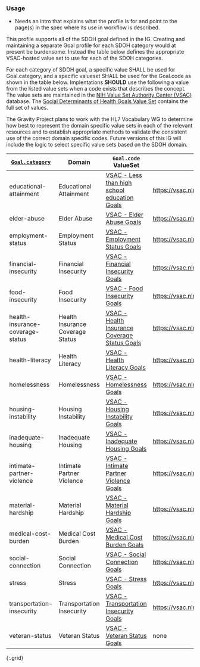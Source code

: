 

### Usage
* Needs an intro that explains what the profile is for and point to the page(s) in the spec where its use in workflow is described.

This profile supports all of the SDOH goal defined in the IG.  Creating and maintaining a separate Goal profile for each SDOH category would at present be burdensome.
Instead the table below defines the appropriate VSAC-hosted value set to use for each of the SDOH categories.

For each category of SDOH goal, a specific value SHALL be used for Goal.category, and a specific valueset SHALL be used for the Goal.code as shown in the table below.
Implentations **SHOULD** use the following a value from the listed value sets when a code exists that describes the concept. The value sets are maintained in the  [NIH Value Set Authority Center (VSAC)](https://vsac.nlm.nih.gov/) database.  The  [Social Determinants of Health Goals Value Set](https://vsac.nlm.nih.gov/valueset/2.16.840.1.113762.1.4.1247.71/expansion) contains the full set of values.

The Gravity Project plans to work with the HL7 Vocabulary WG to determine how best to represent the domain specific value sets in each of the relevant resources and to establish appropriate methods to validate the consistent use of the correct domain specific codes. Future versions of this IG will include the logic to select specific value sets based on the SDOH domain.


| [`Goal.category`](ValueSet-SDOHCC-ValueSetSDOHCategory.html) | Domain | `Goal.code` ValueSet | ValueSet URL |
| ------ | -------------------- | ------------------------- | ------------ |
| educational-attainment  | Educational Attainment | [VSAC -  Less than high school education Goals ]( https://vsac.nlm.nih.gov/valueset/2.16.840.1.113762.1.4.1247.55/expansion/Latest ) | https://vsac.nlm.nih.gov/valueset/2.16.840.1.113762.1.4.1247.55/expansion/Latest |
| elder-abuse  | Elder Abuse | [VSAC -  Elder Abuse Goals ]( https://vsac.nlm.nih.gov/valueset/2.16.840.1.113762.1.4.1247.65/expansion/Latest ) | https://vsac.nlm.nih.gov/valueset/2.16.840.1.113762.1.4.1247.65/expansion/Latest |
| employment-status  | Employment Status | [VSAC -  Employment Status Goals ]( https://vsac.nlm.nih.gov/valueset/2.16.840.1.113762.1.4.1247.70/expansion/Latest ) | https://vsac.nlm.nih.gov/valueset/2.16.840.1.113762.1.4.1247.70/expansion/Latest |
| financial-insecurity  | Financial Insecurity | [VSAC -  Financial Insecurity Goals ]( https://vsac.nlm.nih.gov/valueset/2.16.840.1.113762.1.4.1247.30/expansion/Latest ) | https://vsac.nlm.nih.gov/valueset/2.16.840.1.113762.1.4.1247.30/expansion/Latest |
| food-insecurity  | Food Insecurity | [VSAC -  Food Insecurity Goals ]( https://vsac.nlm.nih.gov/valueset/2.16.840.1.113762.1.4.1247.16/expansion/Latest ) | https://vsac.nlm.nih.gov/valueset/2.16.840.1.113762.1.4.1247.16/expansion/Latest |
| health-insurance-coverage-status  | Health Insurance Coverage Status | [VSAC -  Health Insurance Coverage Status Goals ]( https://vsac.nlm.nih.gov/valueset/2.16.840.1.113762.1.4.1247.121/expansion/Latest ) | https://vsac.nlm.nih.gov/valueset/2.16.840.1.113762.1.4.1247.121/expansion/Latest |
| health-literacy  | Health Literacy | [VSAC -  Health Literacy Goals ]( https://vsac.nlm.nih.gov/valueset/2.16.840.1.113762.1.4.1247.117/expansion/Latest ) | https://vsac.nlm.nih.gov/valueset/2.16.840.1.113762.1.4.1247.117/expansion/Latest |
| homelessness  | Homelessness | [VSAC -  Homelessness Goals ]( https://vsac.nlm.nih.gov/valueset/2.16.840.1.113762.1.4.1247.159/expansion/Latest ) | https://vsac.nlm.nih.gov/valueset/2.16.840.1.113762.1.4.1247.159/expansion/Latest |
| housing-instability  | Housing Instability | [VSAC -  Housing Instability Goals ]( https://vsac.nlm.nih.gov/valueset/2.16.840.1.113762.1.4.1247.161/expansion/Latest ) | https://vsac.nlm.nih.gov/valueset/2.16.840.1.113762.1.4.1247.161/expansion/Latest |
| inadequate-housing  | Inadequate Housing | [VSAC -  Inadequate Housing Goals ]( https://vsac.nlm.nih.gov/valueset/2.16.840.1.113762.1.4.1247.50/expansion/Latest ) | https://vsac.nlm.nih.gov/valueset/2.16.840.1.113762.1.4.1247.50/expansion/Latest |
| intimate-partner-violence  | Intimate Partner Violence | [VSAC -  Intimate Partner Violence Goals ]( https://vsac.nlm.nih.gov/valueset/2.16.840.1.113762.1.4.1247.100/expansion/Latest ) | https://vsac.nlm.nih.gov/valueset/2.16.840.1.113762.1.4.1247.100/expansion/Latest |
| material-hardship  | Material Hardship | [VSAC -  Material Hardship Goals ]( https://vsac.nlm.nih.gov/valueset/2.16.840.1.113762.1.4.1247.37/expansion/Latest ) | https://vsac.nlm.nih.gov/valueset/2.16.840.1.113762.1.4.1247.37/expansion/Latest |
| medical-cost-burden  | Medical Cost Burden | [VSAC -  Medical Cost Burden Goals ]( https://vsac.nlm.nih.gov/valueset/2.16.840.1.113762.1.4.1247.120/expansion/Latest ) | https://vsac.nlm.nih.gov/valueset/2.16.840.1.113762.1.4.1247.120/expansion/Latest |
| social-connection  | Social Connection | [VSAC -  Social Connection Goals ]( https://vsac.nlm.nih.gov/valueset/2.16.840.1.113762.1.4.1247.89/expansion/Latest ) | https://vsac.nlm.nih.gov/valueset/2.16.840.1.113762.1.4.1247.89/expansion/Latest |
| stress  | Stress | [VSAC -  Stress Goals ]( https://vsac.nlm.nih.gov/valueset/2.16.840.1.113762.1.4.1247.86/expansion/Latest ) | https://vsac.nlm.nih.gov/valueset/2.16.840.1.113762.1.4.1247.86/expansion/Latest |
| transportation-insecurity  | Transportation Insecurity | [VSAC -  Transportation Insecurity Goals ]( https://vsac.nlm.nih.gov/valueset/2.16.840.1.113762.1.4.1247.163/expansion/Latest ) | https://vsac.nlm.nih.gov/valueset/2.16.840.1.113762.1.4.1247.163/expansion/Latest |
| veteran-status  | Veteran Status | [VSAC -  Veteran Status Goals ]( none ) | none |
{:.grid}